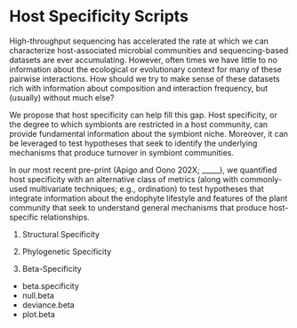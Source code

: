 # Host Specificity Scripts

High-throughput sequencing has accelerated the rate at which we can characterize host-associated microbial communities and sequencing-based datasets are ever accumulating. However, often times we have little to no information about the ecological or evolutionary context for many of these pairwise interactions. How should we try to make sense of these datasets rich with information about composition and interaction frequency, but (usually) without much else? 

We propose that host specificity can help fill this gap. Host specificity, or the degree to which symbionts are restricted in a host community, can provide fundamental information about the symbiont niche. Moreover, it can be leveraged to test hypotheses that seek to identify the underlying mechanisms that produce turnover in symbiont communities. 

In our most recent pre-print (Apigo and Oono 202X; _____), we quantified host specificity with an alternative class of metrics (along with commonly-used multivariate techniques; e.g., ordination) to test hypotheses that integrate information about the endophyte lifestyle and features of the plant community that seek to understand general mechanisms that produce host-specific relationships. 

1. Structural Specificity

2. Phylogenetic Specificity

3. Beta-Specificity
 + beta.specificity
 + null.beta
 + deviance.beta
 + plot.beta 



 
 

